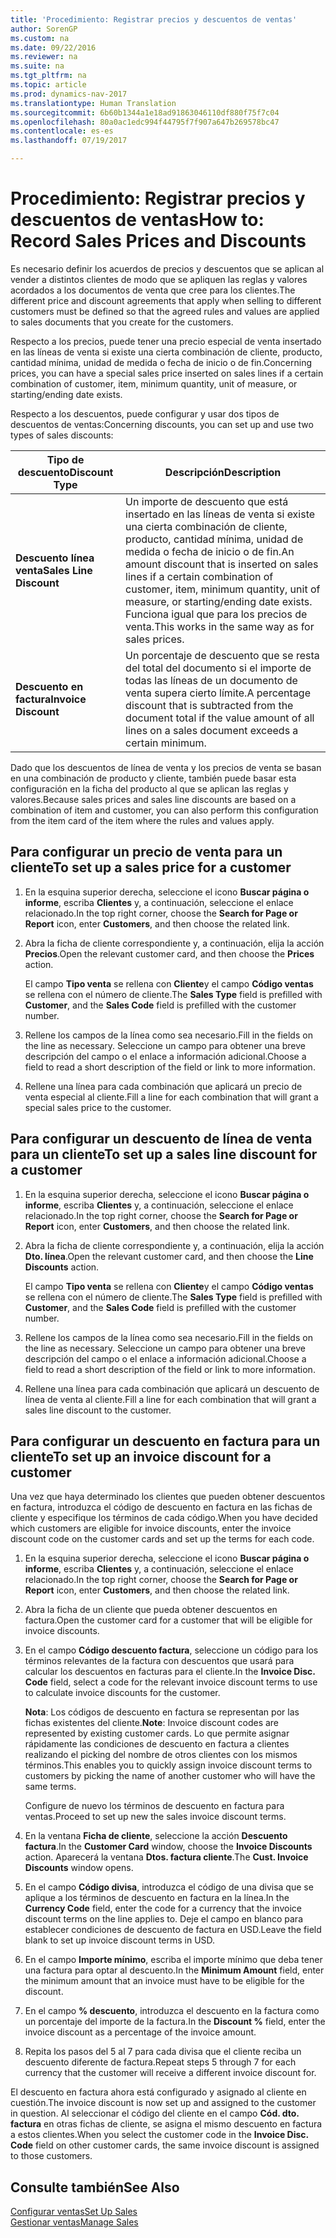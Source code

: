 ```yaml
---
title: 'Procedimiento: Registrar precios y descuentos de ventas'
author: SorenGP
ms.custom: na
ms.date: 09/22/2016
ms.reviewer: na
ms.suite: na
ms.tgt_pltfrm: na
ms.topic: article
ms.prod: dynamics-nav-2017
ms.translationtype: Human Translation
ms.sourcegitcommit: 6b60b1344a1e18ad91863046110df880f75f7c04
ms.openlocfilehash: 80a0ac1edc994f44795f7f907a647b269578bc47
ms.contentlocale: es-es
ms.lasthandoff: 07/19/2017

---
```


# <a name="how-to-record-sales-prices-and-discounts"></a><span data-ttu-id="ac001-102">Procedimiento: Registrar precios y descuentos de ventas</span><span class="sxs-lookup"><span data-stu-id="ac001-102">How to: Record Sales Prices and Discounts</span></span>
<span data-ttu-id="ac001-103">Es necesario definir los acuerdos de precios y descuentos que se aplican al vender a distintos clientes de modo que se apliquen las reglas y valores acordados a los documentos de venta que cree para los clientes.</span><span class="sxs-lookup"><span data-stu-id="ac001-103">The different price and discount agreements that apply when selling to different customers must be defined so that the agreed rules and values are applied to sales documents that you create for the customers.</span></span>

<span data-ttu-id="ac001-104">Respecto a los precios, puede tener una precio especial de venta insertado en las líneas de venta si existe una cierta combinación de cliente, producto, cantidad mínima, unidad de medida o fecha de inicio o de fin.</span><span class="sxs-lookup"><span data-stu-id="ac001-104">Concerning prices, you can have a special sales price inserted on sales lines if a certain combination of customer, item, minimum quantity, unit of measure, or starting/ending date exists.</span></span>

<span data-ttu-id="ac001-105">Respecto a los descuentos, puede configurar y usar dos tipos de descuentos de ventas:</span><span class="sxs-lookup"><span data-stu-id="ac001-105">Concerning discounts, you can set up and use two types of sales discounts:</span></span>

|<span data-ttu-id="ac001-106">Tipo de descuento</span><span class="sxs-lookup"><span data-stu-id="ac001-106">Discount Type</span></span> |<span data-ttu-id="ac001-107">Descripción</span><span class="sxs-lookup"><span data-stu-id="ac001-107">Description</span></span> |
|--------------|------------|
|<span data-ttu-id="ac001-108">**Descuento línea venta**</span><span class="sxs-lookup"><span data-stu-id="ac001-108">**Sales Line Discount**</span></span>|<span data-ttu-id="ac001-109">Un importe de descuento que está insertado en las líneas de venta si existe una cierta combinación de cliente, producto, cantidad mínima, unidad de medida o fecha de inicio o de fin.</span><span class="sxs-lookup"><span data-stu-id="ac001-109">An amount discount that is inserted on sales lines if a certain combination of customer, item, minimum quantity, unit of measure, or starting/ending date exists.</span></span> <span data-ttu-id="ac001-110">Funciona igual que para los precios de venta.</span><span class="sxs-lookup"><span data-stu-id="ac001-110">This works in the same way as for sales prices.</span></span>|
|<span data-ttu-id="ac001-111">**Descuento en factura**</span><span class="sxs-lookup"><span data-stu-id="ac001-111">**Invoice Discount**</span></span>|<span data-ttu-id="ac001-112">Un porcentaje de descuento que se resta del total del documento si el importe de todas las líneas de un documento de venta supera cierto límite.</span><span class="sxs-lookup"><span data-stu-id="ac001-112">A percentage discount that is subtracted from the document total if the value amount of all lines on a sales document exceeds a certain minimum.</span></span>|

<span data-ttu-id="ac001-113">Dado que los descuentos de línea de venta y los precios de venta se basan en una combinación de producto y cliente, también puede basar esta configuración en la ficha del producto al que se aplican las reglas y valores.</span><span class="sxs-lookup"><span data-stu-id="ac001-113">Because sales prices and sales line discounts are based on a combination of item and customer, you can also perform this configuration from the item card of the item where the rules and values apply.</span></span>

## <a name="to-set-up-a-sales-price-for-a-customer"></a><span data-ttu-id="ac001-114">Para configurar un precio de venta para un cliente</span><span class="sxs-lookup"><span data-stu-id="ac001-114">To set up a sales price for a customer</span></span>
1. <span data-ttu-id="ac001-115">En la esquina superior derecha, seleccione el icono **Buscar página o informe**, escriba **Clientes** y, a continuación, seleccione el enlace relacionado.</span><span class="sxs-lookup"><span data-stu-id="ac001-115">In the top right corner, choose the **Search for Page or Report** icon, enter **Customers**, and then choose the related link.</span></span>
2. <span data-ttu-id="ac001-116">Abra la ficha de cliente correspondiente y, a continuación, elija la acción **Precios**.</span><span class="sxs-lookup"><span data-stu-id="ac001-116">Open the relevant customer card, and then choose the **Prices** action.</span></span>

    <span data-ttu-id="ac001-117">El campo **Tipo venta** se rellena con **Cliente**y el campo **Código ventas** se rellena con el número de cliente.</span><span class="sxs-lookup"><span data-stu-id="ac001-117">The **Sales Type** field is prefilled with **Customer**, and the **Sales Code** field is prefilled with the customer number.</span></span>
3. <span data-ttu-id="ac001-118">Rellene los campos de la línea como sea necesario.</span><span class="sxs-lookup"><span data-stu-id="ac001-118">Fill in the fields on the line as necessary.</span></span> <span data-ttu-id="ac001-119">Seleccione un campo para obtener una breve descripción del campo o el enlace a información adicional.</span><span class="sxs-lookup"><span data-stu-id="ac001-119">Choose a field to read a short description of the field or link to more information.</span></span>
4. <span data-ttu-id="ac001-120">Rellene una línea para cada combinación que aplicará un precio de venta especial al cliente.</span><span class="sxs-lookup"><span data-stu-id="ac001-120">Fill a line for each combination that will grant a special sales price to the customer.</span></span>

## <a name="to-set-up-a-sales-line-discount-for-a-customer"></a><span data-ttu-id="ac001-121">Para configurar un descuento de línea de venta para un cliente</span><span class="sxs-lookup"><span data-stu-id="ac001-121">To set up a sales line discount for a customer</span></span>
1. <span data-ttu-id="ac001-122">En la esquina superior derecha, seleccione el icono **Buscar página o informe**, escriba **Clientes** y, a continuación, seleccione el enlace relacionado.</span><span class="sxs-lookup"><span data-stu-id="ac001-122">In the top right corner, choose the **Search for Page or Report** icon, enter **Customers**, and then choose the related link.</span></span>
2. <span data-ttu-id="ac001-123">Abra la ficha de cliente correspondiente y, a continuación, elija la acción **Dto. línea**.</span><span class="sxs-lookup"><span data-stu-id="ac001-123">Open the relevant customer card, and then choose the **Line Discounts** action.</span></span>

    <span data-ttu-id="ac001-124">El campo **Tipo venta** se rellena con **Cliente**y el campo **Código ventas** se rellena con el número de cliente.</span><span class="sxs-lookup"><span data-stu-id="ac001-124">The **Sales Type** field is prefilled with **Customer**, and the **Sales Code** field is prefilled with the customer number.</span></span>
3.  <span data-ttu-id="ac001-125">Rellene los campos de la línea como sea necesario.</span><span class="sxs-lookup"><span data-stu-id="ac001-125">Fill in the fields on the line as necessary.</span></span> <span data-ttu-id="ac001-126">Seleccione un campo para obtener una breve descripción del campo o el enlace a información adicional.</span><span class="sxs-lookup"><span data-stu-id="ac001-126">Choose a field to read a short description of the field or link to more information.</span></span>
4. <span data-ttu-id="ac001-127">Rellene una línea para cada combinación que aplicará un descuento de línea de venta al cliente.</span><span class="sxs-lookup"><span data-stu-id="ac001-127">Fill a line for each combination that will grant a sales line discount to the customer.</span></span>

## <a name="to-set-up-an-invoice-discount-for-a-customer"></a><span data-ttu-id="ac001-128">Para configurar un descuento en factura para un cliente</span><span class="sxs-lookup"><span data-stu-id="ac001-128">To set up an invoice discount for a customer</span></span>
<span data-ttu-id="ac001-129">Una vez que haya determinado los clientes que pueden obtener descuentos en factura, introduzca el código de descuento en factura en las fichas de cliente y especifique los términos de cada código.</span><span class="sxs-lookup"><span data-stu-id="ac001-129">When you have decided which customers are eligible for invoice discounts, enter the invoice discount code on the customer cards and set up the terms for each code.</span></span>

1. <span data-ttu-id="ac001-130">En la esquina superior derecha, seleccione el icono **Buscar página o informe**, escriba **Clientes** y, a continuación, seleccione el enlace relacionado.</span><span class="sxs-lookup"><span data-stu-id="ac001-130">In the top right corner, choose the **Search for Page or Report** icon, enter **Customers**, and then choose the related link.</span></span>
2. <span data-ttu-id="ac001-131">Abra la ficha de un cliente que pueda obtener descuentos en factura.</span><span class="sxs-lookup"><span data-stu-id="ac001-131">Open the customer card for a customer that will be eligible for invoice discounts.</span></span>
3. <span data-ttu-id="ac001-132">En el campo **Código descuento factura**, seleccione un código para los términos relevantes de la factura con descuentos que usará para calcular los descuentos en facturas para el cliente.</span><span class="sxs-lookup"><span data-stu-id="ac001-132">In the **Invoice Disc. Code** field, select a code for the relevant invoice discount terms to use to calculate invoice discounts for the customer.</span></span>

    <span data-ttu-id="ac001-133">**Nota**: Los códigos de descuento en factura se representan por las fichas existentes del cliente.</span><span class="sxs-lookup"><span data-stu-id="ac001-133">**Note**: Invoice discount codes are represented by existing customer cards.</span></span> <span data-ttu-id="ac001-134">Lo que permite asignar rápidamente las condiciones de descuento en factura a clientes realizando el picking del nombre de otros clientes con los mismos términos.</span><span class="sxs-lookup"><span data-stu-id="ac001-134">This enables you to quickly assign invoice discount terms to customers by picking the name of another customer who will have the same terms.</span></span>

    <span data-ttu-id="ac001-135">Configure de nuevo los términos de descuento en factura para ventas.</span><span class="sxs-lookup"><span data-stu-id="ac001-135">Proceed to set up new the sales invoice discount terms.</span></span>
4. <span data-ttu-id="ac001-136">En la ventana **Ficha de cliente**, seleccione la acción **Descuento factura**.</span><span class="sxs-lookup"><span data-stu-id="ac001-136">In the **Customer Card** window, choose the **Invoice Discounts** action.</span></span> <span data-ttu-id="ac001-137">Aparecerá la ventana **Dtos. factura cliente**.</span><span class="sxs-lookup"><span data-stu-id="ac001-137">The **Cust. Invoice Discounts** window opens.</span></span>
5. <span data-ttu-id="ac001-138">En el campo **Código divisa**, introduzca el código de una divisa que se aplique a los términos de descuento en factura en la línea.</span><span class="sxs-lookup"><span data-stu-id="ac001-138">In the **Currency Code** field, enter the code for a currency that the invoice discount terms on the line applies to.</span></span> <span data-ttu-id="ac001-139">Deje el campo en blanco para establecer condiciones de descuento de factura en USD.</span><span class="sxs-lookup"><span data-stu-id="ac001-139">Leave the field blank to set up invoice discount terms in USD.</span></span>
6. <span data-ttu-id="ac001-140">En el campo **Importe mínimo**, escriba el importe mínimo que deba tener una factura para optar al descuento.</span><span class="sxs-lookup"><span data-stu-id="ac001-140">In the **Minimum Amount** field, enter the minimum amount that an invoice must have to be eligible for the discount.</span></span>
7. <span data-ttu-id="ac001-141">En el campo **% descuento**, introduzca el descuento en la factura como un porcentaje del importe de la factura.</span><span class="sxs-lookup"><span data-stu-id="ac001-141">In the **Discount %** field, enter the invoice discount as a percentage of the invoice amount.</span></span>
8. <span data-ttu-id="ac001-142">Repita los pasos del 5 al 7 para cada divisa que el cliente reciba un descuento diferente de factura.</span><span class="sxs-lookup"><span data-stu-id="ac001-142">Repeat steps 5 through 7 for each currency that the customer will receive a different invoice discount for.</span></span>

<span data-ttu-id="ac001-143">El descuento en factura ahora está configurado y asignado al cliente en cuestión.</span><span class="sxs-lookup"><span data-stu-id="ac001-143">The invoice discount is now set up and assigned to the customer in question.</span></span> <span data-ttu-id="ac001-144">Al seleccionar el código del cliente en el campo **Cód. dto. factura** en otras fichas de cliente, se asigna el mismo descuento en factura a estos clientes.</span><span class="sxs-lookup"><span data-stu-id="ac001-144">When you select the customer code in the **Invoice Disc. Code** field on other customer cards, the same invoice discount is assigned to those customers.</span></span>

## <a name="see-also"></a><span data-ttu-id="ac001-145">Consulte también</span><span class="sxs-lookup"><span data-stu-id="ac001-145">See Also</span></span>  
[<span data-ttu-id="ac001-146">Configurar ventas</span><span class="sxs-lookup"><span data-stu-id="ac001-146">Set Up Sales</span></span>](sales-setup-sales.md)  
[<span data-ttu-id="ac001-147">Gestionar ventas</span><span class="sxs-lookup"><span data-stu-id="ac001-147">Manage Sales</span></span>](sales-manage-sales.md)

